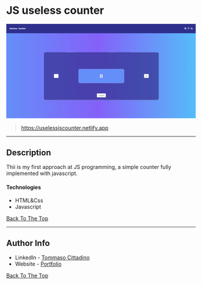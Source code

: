 # JS useless counter

![Project Image](https://github.com/cittaz/JS_BasicProject/blob/master/assets/img/counter.gif)

> https://uselessjscounter.netlify.app

---

## Description

Thii is my first approach at JS programming, a simple counter fully implemented with javascript.

#### Technologies

- HTML&Css
- Javascript

[Back To The Top](#read-me-template)

---

## Author Info

- LinkedIn - [Tommaso Cittadino](https://www.linkedin.com/in/tommasocittadino/)
- Website - [Portfolio](https://cittaz.github.io)

[Back To The Top](#read-me-template)